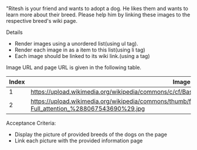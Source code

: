"Ritesh is your friend and wants to adopt a dog. He likes them and wants to learn more about their breed. Please help him by linking these images to the respective breed's wiki page. 

Details

- Render images using a unordered list(using ul tag).
- Render each image in as a item to this list(using li tag)
- Each image should be linked to its wiki link.(using a tag)

Image URL and page URL is given in the following table.

| Index      | Image src | Wiki link |
| ----------- | ----------- | ----------- |
| 1      | https://upload.wikimedia.org/wikipedia/commons/c/cf/BassetHound_profil.jpg       | https://en.wikipedia.org/wiki/Golden_Retriever |
| 2   | https://upload.wikimedia.org/wikipedia/commons/thumb/f/f8/Full_attention_%288067543690%29.jpg/1280px-Full_attention_%288067543690%29.jpg        | https://en.wikipedia.org/wiki/Poodle |

Acceptance Criteria:
- Display the picture of provided breeds of the dogs on the page
- Link each picture with the provided information page
